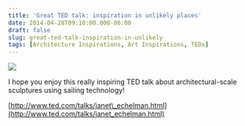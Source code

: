 ```yaml
---
title: 'Great TED talk: inspiration in unlikely places'
date: 2014-04-28T09:10:00.000-06:00
draft: false
slug: great-ted-talk-inspiration-in-unlikely
tags: [Architecture Inspirations, Art Inspirations, TEDx]
---
```


![](/images/blog/legacy/_MG_4238YYM.png)

  
I hope you enjoy this really inspiring TED talk about architectural-scale sculptures using sailing technology!  
  
[http://www.ted.com/talks/janet\_echelman.html](http://www.ted.com/talks/janet_echelman.html)